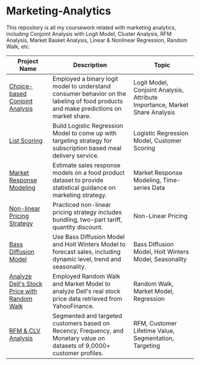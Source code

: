 # Marketing-Analytics

This repository is all my coursework related with marketing analytics, including Conjoint Analysis with Logit Model, Cluster Analysis, RFM Analysis, Market Basket Analysis, Linear & Nonlinear Regression, Random Walk, etc.

Project Name  | Description   |  Topic
------------- | ------------- | ------------------
[Choice-based Conjoint Analysis](https://github.com/roxanaishere/Marketing-Analytics/blob/main/Choice-based%20Conjoint%20Analysis.xlsx) | Employed a binary logit model to understand consumer behavior on the labeling of food products and make predictions on market share. | Logit Model, Conjoint Analysis, Attribute Importance, Market Share Analysis
[List Scoring](https://github.com/roxanaishere/Marketing-Analytics/blob/main/List%20Scoring.xlsx) | Build Logistic Regression Model to come up with targeting strategy for subscription based meal delivery service. | Logistic Regression Model, Customer Scoring
[Market Response Modeling](https://github.com/roxanaishere/Marketing-Analytics/blob/main/Market%20Response%20Modeling.xlsx) | Estimate sales response models on a food product dataset to provide statistical guidance on marketing strategy. | Market Response Modeling, Time-series Data
[Non-linear Pricing Strategy](https://github.com/roxanaishere/Marketing-Analytics/blob/main/Non-linear%20Pricing%20Strategy.xlsx) | Practiced non-linear pricing strategy includes bundling, two-part tariff, quantity discount. | Non-Linear Pricing
[Bass Diffusion Model](https://github.com/roxanaishere/Marketing-Analytics/blob/main/Bass%20Diffusion%20Model.xlsx) | Use Bass Diffusion Model and Holt Winters Model to forecast sales, including dynamic level, trend and seasonality. | Bass Diffusion Model, Holt Winters Model, Seasonality
[Analyze Dell's Stock Price with Random Walk](https://github.com/roxanaishere/Marketing-Analytics/blob/main/Analyze%20Dell's%20Stock%20Price%20with%20Random%20Walk.xlsx)  | Employed Random Walk and Market Model to analyze Dell's real stock price data retrieved from YahooFinance. | Random Walk, Market Model, Regression
[RFM & CLV Analysis](https://github.com/roxanaishere/Marketing-Analytics/blob/main/RFM%26CLV%20Analysis.xlsx) | Segmented and targeted customers based on Recency, Frequency, and Monetary value on datasets of 9,0000+ customer profiles. | RFM, Customer Lifetime Value, Segmentation, Targeting
